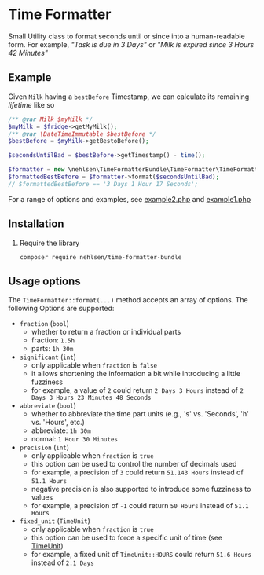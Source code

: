 # Time Formatter

Small Utility class to format seconds until or since into a human-readable form. For example, _"Task is due in 3 Days"_ or _"Milk is expired since 3 Hours 42 Minutes"_

## Example

Given `Milk` having a `bestBefore` Timestamp, we can calculate its remaining _lifetime_ like so

```php
/** @var Milk $myMilk */
$myMilk = $fridge->getMyMilk();
/** @var \DateTimeImmutable $bestBefore */
$bestBefore = $myMilk->getBestoBefore(); 

$secondsUntilBad = $bestBefore->getTimestamp() - time();

$formatter = new \nehlsen\TimeFormatterBundle\TimeFormatter\TimeFormatter();
$formattedBestBefore = $formatter->format($secondsUntilBad);
// $formattedBestBefore == '3 Days 1 Hour 17 Seconds';
```

For a range of options and examples, see [example2.php](example/example2.php) and [example1.php](example/example1.php)

## Installation

1. Require the library
   ```shell
   composer require nehlsen/time-formatter-bundle
   ```

## Usage options

The `TimeFormatter::format(...)` method accepts an array of options. The following Options are supported:

* `fraction` (`bool`)
    * whether to return a fraction or individual parts
    * fraction: `1.5h`
    * parts: `1h 30m`
* `significant` (`int`)
    * only applicable when `fraction` is `false`
    * it allows shortening the information a bit while introducing a little fuzziness
    * for example, a value of `2` could return `2 Days 3 Hours` instead of `2 Days 3 Hours 23 Minutes 48 Seconds`
* `abbreviate` (`bool`)
   * whether to abbreviate the time part units (e.g., 's' vs. 'Seconds', 'h' vs. 'Hours', etc.)
   * abbreviate: `1h 30m`
   * normal: `1 Hour 30 Minutes`
* `precision` (`int`)
   * only applicable when `fraction` is `true`
   * this option can be used to control the number of decimals used
   * for example, a precision of `3` could return `51.143 Hours` instead of `51.1 Hours`
   * negative precision is also supported to introduce some fuzziness to values
   * for example, a precision of `-1` could return `50 Hours` instead of `51.1 Hours`
* `fixed_unit` (`TimeUnit`)
   * only applicable when `fraction` is `true`
   * this option can be used to force a specific unit of time (see [TimeUnit](src/TimeFormatter/TimeUnit.php))
   * for example, a fixed unit of `TimeUnit::HOURS` could return `51.6 Hours` instead of `2.1 Days` 
